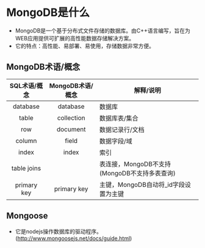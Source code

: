 # MongoDB是什么

- MongoDB是一个基于分布式文件存储的数据库。由C++语言编写，旨在为WEB应用提供可扩展的高性能数据存储解决方案。
- 它的特点：高性能、易部署、易使用，存储数据非常方便。

## MongoDB术语/概念

| SQL术语/概念   | MongoDB术语/概念   | 解释/说明                                  |
| :-----------: | :---------------: | -------------------------------------------|
|   database    |     database      | 数据库                                      |
|     table     |    collection     | 数据库表/集合                                |
|      row      |     document      | 数据记录行/文档                              |
|    column     |       field       | 数据字段/域                                  |
|     index     |       index       | 索引                                        |
|  table joins  |                   | 表连接，MongoDB不支持(MongoDB不支持多表查询)  |
|  primary key  |    primary key    | 主键，MongoDB自动将_id字段设置为主键          |


## Mongoose
- 它是nodejs操作数据库的驱动程序。(http://www.mongoosejs.net/docs/guide.html)